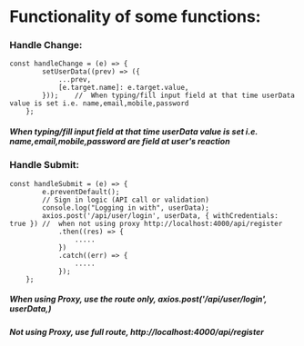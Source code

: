 # Functionality of some functions:
### Handle Change:
```
const handleChange = (e) => {
        setUserData((prev) => ({
            ...prev,
            [e.target.name]: e.target.value,
        }));    //  When typing/fill input field at that time userData value is set i.e. name,email,mobile,password
    };
```
##### When typing/fill input field at that time userData value is set i.e. name,email,mobile,password are field at user's reaction

### Handle Submit:

```
const handleSubmit = (e) => {
        e.preventDefault();
        // Sign in logic (API call or validation)
        console.log("Logging in with", userData);
        axios.post('/api/user/login', userData, { withCredentials: true }) //  when not using proxy http://localhost:4000/api/register
            .then((res) => {
                .....
            })
            .catch((err) => {
                .....
            });
    };
```
##### When using Proxy, use the route only, axios.post('/api/user/login', userData,)
##### Not using Proxy, use full route, http://localhost:4000/api/register
